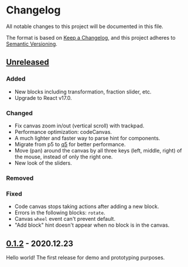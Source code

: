 # Changelog

All notable changes to this project will be documented in this file.

The format is based on [Keep a Changelog](https://keepachangelog.com/en/1.0.0/),
and this project adheres to [Semantic Versioning](https://semver.org/spec/v2.0.0.html).

## [Unreleased]

### Added

- New blocks including transformation, fraction slider, etc.
- Upgrade to React v17.0.

### Changed

- Fix canvas zoom in/out (vertical scroll) with trackpad.
- Performance optimization: codeCanvas.
- A much lighter and faster way to parse hint for components.
- Migrate from p5 to [q5](https://github.com/peilingjiang-DEV/q5xjs.git) for better performance.
- Move (pan) around the canvas by all three keys (left, middle, right) of the mouse, instead of only the right one.
- New look of the sliders.

### Removed

### Fixed

- Code canvas stops taking actions after adding a new block.
- Errors in the following blocks: `rotate`.
- Canvas `wheel` event can't prevent default.
- "Add block" hint doesn't appear when no block is in the canvas.

## [0.1.2] - 2020.12.23

Hello world! The first release for demo and prototyping purposes.

[unreleased]: https://github.com/peilingjiang/b5/compare/v0.1.2...HEAD
[0.1.2]: https://github.com/peilingjiang/b5/releases/tag/v0.1.2
